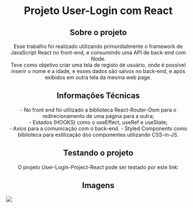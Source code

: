 <h1 align="center">Projeto User-Login com React</h1>


<h2 align="center">Sobre o projeto</h2>
<p align="center">Esse trabalho foi realizado utilizando primordialmente o framework de JavaScript React no front-end, e consumindo uma API de back-end com Node. <br> 
Teve como objetivo criar uma tela de registo de usuário, onde é possível inserir o nome e a idade, e esses dados são salvos no back-end, e após exibidos em outra tela da mesma web page. 
</p>

<h2 align="center">Informações Técnicas</h2>
<p align="center"> - No front end foi utilizado a biblioteca React-Router-Dom para o redirecionamento de uma página para a outra; <br>
- Estados (HOOKS) como o useEffect, useRef e useState;<br>
- Axios para a comunicação com o back-end.
- Styled Components como biblioteca para estilização dos componentes utilizando CSS-in-JS.</p>

<h2 align="center">Testando o projeto</h2>
<p align="center"> O projeto User-Login-Project-React pode ser testado por este link: 
</p>

<h2 align="center">Imagens</h2>
<img src="![imagem projeto login-user](https://github.com/Mateus-Oling/User-Login-Project-React/assets/135168984/8276a59b-954a-44eb-b975-1280bdca7a9c)">

